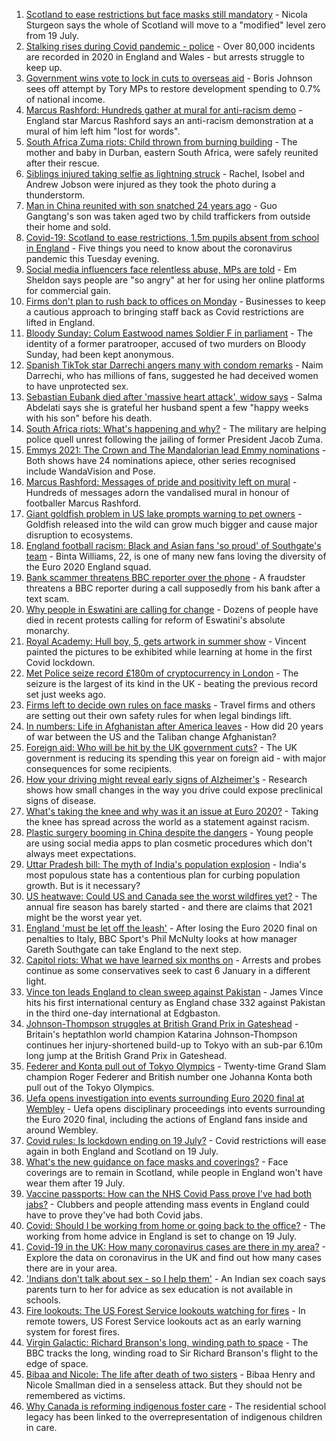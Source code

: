 1. [Scotland to ease restrictions but face masks still mandatory](https://www.bbc.co.uk/news/uk-scotland-57820417) - Nicola Sturgeon says the whole of Scotland will move to a "modified" level zero from 19 July.
2. [Stalking rises during Covid pandemic - police](https://www.bbc.co.uk/news/uk-57407353) - Over 80,000 incidents are recorded in 2020 in England and Wales - but arrests struggle to keep up.
3. [Government wins vote to lock in cuts to overseas aid](https://www.bbc.co.uk/news/uk-politics-57826111) - Boris Johnson sees off attempt by Tory MPs to restore development spending to 0.7% of national income.
4. [Marcus Rashford: Hundreds gather at mural for anti-racism demo](https://www.bbc.co.uk/news/uk-england-manchester-57824639) - England star Marcus Rashford says an anti-racism demonstration at a mural of him left him "lost for words".
5. [South Africa Zuma riots: Child thrown from burning building](https://www.bbc.co.uk/news/world-africa-57818778) - The mother and baby in Durban, eastern South Africa, were safely reunited after their rescue.
6. [Siblings injured taking selfie as lightning struck](https://www.bbc.co.uk/news/uk-england-london-57825759) - Rachel, Isobel and Andrew Jobson were injured as they took the photo during a thunderstorm.
7. [Man in China reunited with son snatched 24 years ago](https://www.bbc.co.uk/news/world-asia-china-57815491) - Guo Gangtang's son was taken aged two by child traffickers from outside their home and sold.
8. [Covid-19: Scotland to ease restrictions, 1.5m pupils absent from school in England](https://www.bbc.co.uk/news/uk-57824297) - Five things you need to know about the coronavirus pandemic this Tuesday evening.
9. [Social media influencers face relentless abuse, MPs are told](https://www.bbc.co.uk/news/entertainment-arts-57823716) - Em Sheldon says people are "so angry" at her for using her online platforms for commercial gain.
10. [Firms don't plan to rush back to offices on Monday](https://www.bbc.co.uk/news/business-57820706) - Businesses to keep a cautious approach to bringing staff back as Covid restrictions are lifted in England.
11. [Bloody Sunday: Colum Eastwood names Soldier F in parliament](https://www.bbc.co.uk/news/uk-northern-ireland-57825284) - The identity of a former paratrooper, accused of two murders on Bloody Sunday, had been kept anonymous.
12. [Spanish TikTok star Darrechi angers many with condom remarks](https://www.bbc.co.uk/news/world-europe-57819721) - Naim Darrechi, who has millions of fans, suggested he had deceived women to have unprotected sex.
13. [Sebastian Eubank died after 'massive heart attack', widow says](https://www.bbc.co.uk/news/uk-57828270) - Salma Abdelati says she is grateful her husband spent a few "happy weeks with his son" before his death.
14. [South Africa riots: What's happening and why?](https://www.bbc.co.uk/news/world-africa-57828581) - The military are helping police quell unrest following the jailing of former President Jacob Zuma.
15. [Emmys 2021: The Crown and The Mandalorian lead Emmy nominations](https://www.bbc.co.uk/news/entertainment-arts-57806729) - Both shows have 24 nominations apiece, other series recognised include WandaVision and Pose.
16. [Marcus Rashford: Messages of pride and positivity left on mural](https://www.bbc.co.uk/news/uk-england-manchester-57819446) - Hundreds of messages adorn the vandalised mural in honour of footballer Marcus Rashford.
17. [Giant goldfish problem in US lake prompts warning to pet owners](https://www.bbc.co.uk/news/world-us-canada-57816922) - Goldfish released into the wild can grow much bigger and cause major disruption to ecosystems.
18. [England football racism: Black and Asian fans 'so proud' of Southgate's team](https://www.bbc.co.uk/news/newsbeat-57803412) - Binta Williams, 22, is one of many new fans loving the diversity of the Euro 2020 England squad.
19. [Bank scammer threatens BBC reporter over the phone](https://www.bbc.co.uk/news/uk-england-northamptonshire-57809349) - A fraudster threatens a BBC reporter during a call supposedly from his bank after a text scam.
20. [Why people in Eswatini are calling for change](https://www.bbc.co.uk/news/world-africa-57807153) - Dozens of people have died in recent protests calling for reform of Eswatini's absolute monarchy.
21. [Royal Academy: Hull boy, 5, gets artwork in summer show](https://www.bbc.co.uk/news/uk-england-humber-57819211) - Vincent painted the pictures to be exhibited while learning at home in the first Covid lockdown.
22. [Met Police seize record £180m of cryptocurrency in London](https://www.bbc.co.uk/news/uk-england-london-57816644) - The seizure is the largest of its kind in the UK - beating the previous record set just weeks ago.
23. [Firms left to decide own rules on face masks](https://www.bbc.co.uk/news/business-57677159) - Travel firms and others are setting out their own safety rules for when legal bindings lift.
24. [In numbers: Life in Afghanistan after America leaves](https://www.bbc.co.uk/news/world-asia-57767067) - How did 20 years of war between the US and the Taliban change Afghanistan?
25. [Foreign aid: Who will be hit by the UK government cuts?](https://www.bbc.co.uk/news/57362816) - The UK government is reducing its spending this year on foreign aid - with major consequences for some recipients.
26. [How your driving might reveal early signs of Alzheimer's](https://www.bbc.co.uk/news/business-57670006) - Research shows how small changes in the way you drive could expose preclinical signs of disease.
27. [What's taking the knee and why was it an issue at Euro 2020?](https://www.bbc.co.uk/news/explainers-53098516) - Taking the knee has spread across the world as a statement against racism.
28. [Plastic surgery booming in China despite the dangers](https://www.bbc.co.uk/news/world-asia-china-57691525) - Young people are using social media apps to plan cosmetic procedures which don't always meet expectations.
29. [Uttar Pradesh bill: The myth of India's population explosion](https://www.bbc.co.uk/news/world-asia-india-57801764) - India's most populous state has a contentious plan for curbing population growth. But is it necessary?
30. [US heatwave: Could US and Canada see the worst wildfires yet?](https://www.bbc.co.uk/news/57770728) - The annual fire season has barely started - and there are claims that 2021 might be the worst year yet.
31. [England 'must be let off the leash'](https://www.bbc.co.uk/sport/football/57807877) - After losing the Euro 2020 final on penalties to Italy, BBC Sport's Phil McNulty looks at how manager Gareth Southgate can take England to the next step.
32. [Capitol riots: What we have learned six months on](https://www.bbc.co.uk/news/world-us-canada-57753708) - Arrests and probes continue as some conservatives seek to cast 6 January in a different light.
33. [Vince ton leads England to clean sweep against Pakistan](https://www.bbc.co.uk/sport/cricket/57823109) - James Vince hits his first international century as England chase 332 against Pakistan in the third one-day international at Edgbaston.
34. [Johnson-Thompson struggles at British Grand Prix in Gateshead](https://www.bbc.co.uk/sport/athletics/57824705) - Britain's heptathlon world champion Katarina Johnson-Thompson continues her injury-shortened build-up to Tokyo with an sub-par 6.10m long jump at the British Grand Prix in Gateshead.
35. [Federer and Konta pull out of Tokyo Olympics](https://www.bbc.co.uk/sport/tennis/57825935) - Twenty-time Grand Slam champion Roger Federer and British number one Johanna Konta both pull out of the Tokyo Olympics.
36. [Uefa opens investigation into events surrounding Euro 2020 final at Wembley](https://www.bbc.co.uk/sport/football/57823364) - Uefa opens disciplinary proceedings into events surrounding the Euro 2020 final, including the actions of England fans inside and around Wembley.
37. [Covid rules: Is lockdown ending on 19 July?](https://www.bbc.co.uk/news/explainers-52530518) - Covid restrictions will ease again in both England and Scotland on 19 July.
38. [What's the new guidance on face masks and coverings?](https://www.bbc.co.uk/news/health-51205344) - Face coverings are to remain in Scotland, while people in England won't have wear them after 19 July.
39. [Vaccine passports: How can the NHS Covid Pass prove I've had both jabs?](https://www.bbc.co.uk/news/explainers-55718553) - Clubbers and people attending mass events in England could have to prove they've had both Covid jabs.
40. [Covid: Should I be working from home or going back to the office?](https://www.bbc.co.uk/news/business-52567567) - The working from home advice in England is set to change on 19 July.
41. [Covid-19 in the UK: How many coronavirus cases are there in my area?](https://www.bbc.co.uk/news/uk-51768274) - Explore the data on coronavirus in the UK and find out how many cases there are in your area.
42. ['Indians don't talk about sex - so I help them'](https://www.bbc.co.uk/news/stories-56838660) - An Indian sex coach says parents turn to her for advice as sex education is not available in schools.
43. [Fire lookouts: The US Forest Service lookouts watching for fires](https://www.bbc.co.uk/news/world-us-canada-57626403) - In remote towers, US Forest Service lookouts act as an early warning system for forest fires.
44. [Virgin Galactic: Richard Branson's long, winding path to space](https://www.bbc.co.uk/news/science-environment-57798167) - The BBC tracks the long, winding road to Sir Richard Branson's flight to the edge of space.
45. [Bibaa and Nicole: The life after death of two sisters](https://www.bbc.co.uk/news/uk-england-london-57679755) - Bibaa Henry and Nicole Smallman died in a senseless attack. But they should not be remembered as victims.
46. [Why Canada is reforming indigenous foster care](https://www.bbc.co.uk/news/world-us-canada-57646170) - The residential school legacy has been linked to the overrepresentation of indigenous children in care.
